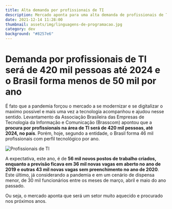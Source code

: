 ```yaml
---
title: Alta demanda por profissionais de TI
description: Mercado aponta para uma alta demanda de profissionais de TI nos proximos anos
date: 2021-12-14 11:28:00
thumbnail: assets/img/linguagens-de-programacao.jpg
category: dev
background: "#8257e6"
---
```

# Demanda por profissionais de TI será de 420 mil pessoas até 2024 e o Brasil forma menos de 50 mil por ano

É fato que a pandemia forçou o mercado a se modernizar e se digitalizar o maximo possivel e mais uma vez a tecnologia acompanhou e ajudou nesse sentido. Levantamento da Associação Brasileira das Empresas de Tecnologia da Informação e Comunicação (Brasscom) apontou que a **procura por profissionais na área de TI será de 420 mil pessoas, até 2024, no país**. Porém, hoje, segundo a entidade, o Brasil forma 46 mil profissionais com perfil tecnológico por ano. 

![Profissionais de TI](assets/img/linguagens-de-programacao.jpg "Programação")

A expectativa, este ano, é de **56 mil novos postos de trabalho criados, enquanto a previsão ficava em 36 mil novas vagas em aberto no ano de 2019 e outras 43 mil novas vagas sem preenchimento no ano de 2020**. Este último, já considerando a pandemia e em um cenário de dispensa menor, de 30 mil funcionários entre os meses de março, abril e maio do ano passado.

Ou seja, o mercado aponta que será um setor muito aquecido e procurado nos próximos anos.